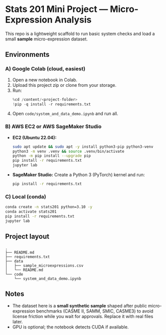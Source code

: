 # Stats 201 Mini Project — Micro-Expression Analysis

This repo is a lightweight scaffold to run basic system checks and load a small **sample** micro-expression dataset.

## Environments

### A) Google Colab (cloud, easiest)
1. Open a new notebook in Colab.
2. Upload this project zip or clone from your storage.
3. Run:
   ```python
   %cd /content/<project-folder>
   !pip -q install -r requirements.txt
   ```
4. Open `code/system_and_data_demo.ipynb` and run all.

### B) AWS EC2 or AWS SageMaker Studio
- **EC2 (Ubuntu 22.04):**
  ```bash
  sudo apt update && sudo apt -y install python3-pip python3-venv
  python3 -m venv .venv && source .venv/bin/activate
  python -m pip install --upgrade pip
  pip install -r requirements.txt
  jupyter lab
  ```
- **SageMaker Studio:** Create a Python 3 (PyTorch) kernel and run:
  ```bash
  pip install -r requirements.txt
  ```

### C) Local (conda)
```bash
conda create -n stats201 python=3.10 -y
conda activate stats201
pip install -r requirements.txt
jupyter lab
```

## Project layout
```
.
├── README.md
├── requirements.txt
├── data
│   ├── sample_microexpressions.csv
│   └── README.md
└── code
    └── system_and_data_demo.ipynb
```

## Notes
- The dataset here is a **small synthetic sample** shaped after public micro-expression benchmarks (CASME II, SAMM, SMIC, CASME3) to avoid license friction while you wait for approvals. Replace it with real files later.
- GPU is optional; the notebook detects CUDA if available.
